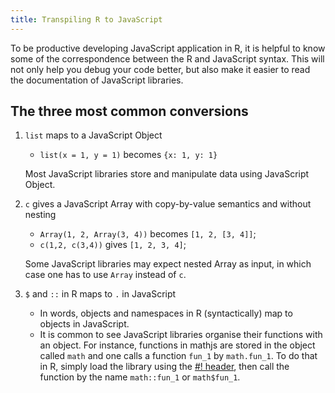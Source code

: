 ```yaml
---  
title: Transpiling R to JavaScript  
---
```


To be productive developing JavaScript application in R, it is helpful to know some of the correspondence between the R and JavaScript syntax. This will not only help you debug your code better, but also make it easier to read the documentation of JavaScript libraries.


## The three most common conversions
1. `list` maps to a JavaScript Object

    - `list(x = 1, y = 1)` becomes `{x: 1, y: 1}`

    Most JavaScript libraries store and manipulate data using JavaScript Object.

2. `c` gives a JavaScript Array with copy-by-value semantics and without nesting

    - `Array(1, 2, Array(3, 4))` becomes `[1, 2, [3, 4]]`;
    - `c(1,2, c(3,4))` gives `[1, 2, 3, 4]`;

    Some JavaScript libraries may expect nested Array as input, in which case one has to use `Array` instead of `c`.

3. `$` and `::` in R maps to `.` in JavaScript

    -  In words, objects and namespaces in R (syntactically) map to objects in JavaScript.
    - It is common to see JavaScript libraries organise their functions with an object. For instance, functions in mathjs are stored in the object called `math` and one calls a function `fun_1` by `math.fun_1`. To do that in R, simply load the library using the [#! header](manage_assets_and_deployment), then call the function by the name `math::fun_1` or `math$fun_1`.
